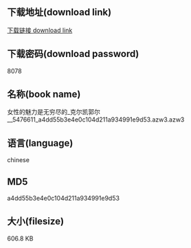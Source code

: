 ## 下载地址(download link)
[下载链接 download link](https://voluble-croquembouche-d321dc.netlify.app/?s=%E5%A5%B3%E6%80%A7%E7%9A%84%E9%AD%85%E5%8A%9B%E6%98%AF%E6%97%A0%E7%A9%B7%E5%B0%BD%E7%9A%84_%E5%85%8B%E5%B0%94%E5%87%AF%E9%83%AD%E5%B0%94__5476611_a4dd55b3e4e0c104d211a934991e9d53.azw3)

## 下载密码(download password)
8078

## 名称(book name)
女性的魅力是无穷尽的_克尔凯郭尔__5476611_a4dd55b3e4e0c104d211a934991e9d53.azw3.azw3

## 语言(language)
chinese

## MD5
a4dd55b3e4e0c104d211a934991e9d53

## 大小(filesize)
606.8 KB
